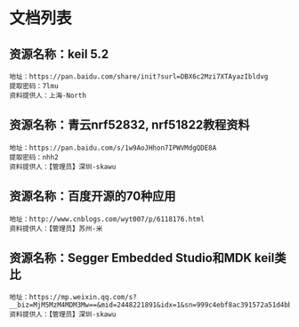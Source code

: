 # 文档列表

## 资源名称：keil 5.2   
	地址：https://pan.baidu.com/share/init?surl=DBX6c2Mzi7XTAyazIbldvg    
	提取密码：7lmu   
	资料提供人：上海-North   


## 资源名称：青云nrf52832, nrf51822教程资料
	地址：https://pan.baidu.com/s/1w9AoJHhon7IPWVMdgQDE8A   
	提取密码：nhh2   
	资料提供人：【管理员】深圳-skawu   
  
## 资源名称：百度开源的70种应用    
	地址：http://www.cnblogs.com/wyt007/p/6118176.html    
	资料提供人：【管理员】苏州-米   

## 资源名称：Segger Embedded Studio和MDK keil类比   
	地址：https://mp.weixin.qq.com/s?__biz=MjM5MzM4MDM3Mw==&mid=2448221891&idx=1&sn=999c4ebf8ac391572a51d4bb569d9339&chksm=b28fa7b985f82eaf4e9b7955b3582df7cf83ef92efbe2e7d4bab9230e6ccc7effb67d5124238&mpshare=1&scene=23&srcid=0511sThQM8XFQiR5p3gjbrhy#rd   
	资料提供人：【管理员】深圳-skawu   

